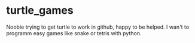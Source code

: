 # turtle_games
Noobie trying to get turtle to work in github, happy to be helped.
I wan't to programm easy games like snake or tetris with python.
